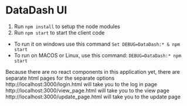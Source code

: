 # DataDash UI
1. Run `npm install` to setup the node modules
2. Run `npm start` to start the client code
  * To run it on windows use this command
    `Set DEBUG=DataDash:* & npm start`
  * To run on MACOS or Linux, use this command:
    `DEBUG=DataDash:* npm start`

Because there are no react components in this application yet, there are separate html pages for the separate options
http://localhost:3000/login.html will take you to the log in page
http://localhost:3000/view_page.html will take you to the view page
http://localhost:3000/update_page.html will take you to the update page
